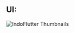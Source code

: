 ## UI:
![IndoFlutter Thumbnails](https://github.com/zihunn/flutter_chat_app/blob/main/assets/images/chat_app.jpg)